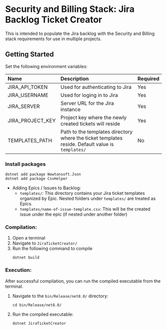 # Security and Billing Stack: Jira Backlog Ticket Creator
This is intended to populate the Jira backlog with the Security and Billing stack requirements for use in multiple projects. 

## Getting Started 
Set the following environment variables: 

| Name              | Description                                                                                       | Required  |
|:------------------|:--------------------------------------------------------------------------------------------------|:----------|
| JIRA_API_TOKEN    | Used for authenticating to Jira                                                                   | Yes       |
| JIRA_USERNAME     | Used for loging in to Jira                                                                        | Yes       |
| JIRA_SERVER       | Server URL for the Jira instance                                                                  | Yes       |
| JIRA_PROJECT_KEY  | Project key where the newly created tickets will reside                                           | Yes       | 
| TEMPLATES_PATH    | Path to the templates directory where the ticket templates reside. Default value is `templates/`  | No        | 


### Install packages
  ```
  dotnet add package Newtonsoft.Json
  dotnet add package CsvHelper
  ```
- Adding Epics / Issues to Backlog:
  - `templates/`: This directory contains your Jira ticket templates organized by Epic. Nested folders under `templates/` are treated as Epics.
  - `templates/name-of-issue-template.csv`: This will be the created issue under the epic (if nested under another folder)

### Compilation:
1. Open a terminal
2. Navigate to `JiraTicketCreator/`
3. Run the following command to compile
   ```
   dotnet build
   ```

### Execution:
After successful compilation, you can run the compiled executable from the terminal.
1. Navigate to the `bin/Release/net8.0/` directory:
   ```
   cd bin/Release/net8.0/
   ```
2. Run the compiled executable:
   ```
   dotnet JiraTicketCreator
   ```

